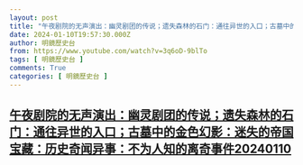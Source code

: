 ```yaml
---
layout: post
title: "午夜剧院的无声演出：幽灵剧团的传说；遗失森林的石门：通往异世的入口；古墓中的金色幻影：迷失的帝国宝藏：历史奇闻异事：不为人知的离奇事件20240110"
date: 2024-01-10T19:57:30.000Z
author: 明鏡歷史台
from: https://www.youtube.com/watch?v=3q6oD-9blTo
tags: [ 明鏡歷史台 ]
comments: True
categories: [ 明鏡歷史台 ]
---
```

<!--1704916650000-->
[午夜剧院的无声演出：幽灵剧团的传说；遗失森林的石门：通往异世的入口；古墓中的金色幻影：迷失的帝国宝藏：历史奇闻异事：不为人知的离奇事件20240110](https://www.youtube.com/watch?v=3q6oD-9blTo)
------

<div>

</div>
